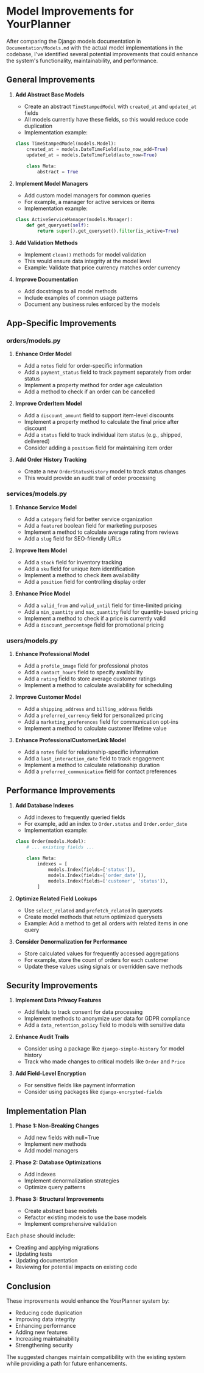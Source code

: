 # Model Improvements for YourPlanner

After comparing the Django models documentation in `Documentation/Models.md` with the actual model implementations in the codebase, I've identified several potential improvements that could enhance the system's functionality, maintainability, and performance.

## General Improvements

1. **Add Abstract Base Models**
   - Create an abstract `TimeStampedModel` with `created_at` and `updated_at` fields
   - All models currently have these fields, so this would reduce code duplication
   - Implementation example:
   ```python
   class TimeStampedModel(models.Model):
       created_at = models.DateTimeField(auto_now_add=True)
       updated_at = models.DateTimeField(auto_now=True)
       
       class Meta:
           abstract = True
   ```

2. **Implement Model Managers**
   - Add custom model managers for common queries
   - For example, a manager for active services or items
   - Implementation example:
   ```python
   class ActiveServiceManager(models.Manager):
       def get_queryset(self):
           return super().get_queryset().filter(is_active=True)
   ```

3. **Add Validation Methods**
   - Implement `clean()` methods for model validation
   - This would ensure data integrity at the model level
   - Example: Validate that price currency matches order currency

4. **Improve Documentation**
   - Add docstrings to all model methods
   - Include examples of common usage patterns
   - Document any business rules enforced by the models

## App-Specific Improvements

### orders/models.py

1. **Enhance Order Model**
   - Add a `notes` field for order-specific information
   - Add a `payment_status` field to track payment separately from order status
   - Implement a property method for order age calculation
   - Add a method to check if an order can be cancelled

2. **Improve OrderItem Model**
   - Add a `discount_amount` field to support item-level discounts
   - Implement a property method to calculate the final price after discount
   - Add a `status` field to track individual item status (e.g., shipped, delivered)
   - Consider adding a `position` field for maintaining item order

3. **Add Order History Tracking**
   - Create a new `OrderStatusHistory` model to track status changes
   - This would provide an audit trail of order processing

### services/models.py

1. **Enhance Service Model**
   - Add a `category` field for better service organization
   - Add a `featured` boolean field for marketing purposes
   - Implement a method to calculate average rating from reviews
   - Add a `slug` field for SEO-friendly URLs

2. **Improve Item Model**
   - Add a `stock` field for inventory tracking
   - Add a `sku` field for unique item identification
   - Implement a method to check item availability
   - Add a `position` field for controlling display order

3. **Enhance Price Model**
   - Add a `valid_from` and `valid_until` field for time-limited pricing
   - Add a `min_quantity` and `max_quantity` field for quantity-based pricing
   - Implement a method to check if a price is currently valid
   - Add a `discount_percentage` field for promotional pricing

### users/models.py

1. **Enhance Professional Model**
   - Add a `profile_image` field for professional photos
   - Add a `contact_hours` field to specify availability
   - Add a `rating` field to store average customer ratings
   - Implement a method to calculate availability for scheduling

2. **Improve Customer Model**
   - Add a `shipping_address` and `billing_address` fields
   - Add a `preferred_currency` field for personalized pricing
   - Add a `marketing_preferences` field for communication opt-ins
   - Implement a method to calculate customer lifetime value

3. **Enhance ProfessionalCustomerLink Model**
   - Add a `notes` field for relationship-specific information
   - Add a `last_interaction_date` field to track engagement
   - Implement a method to calculate relationship duration
   - Add a `preferred_communication` field for contact preferences

## Performance Improvements

1. **Add Database Indexes**
   - Add indexes to frequently queried fields
   - For example, add an index to `Order.status` and `Order.order_date`
   - Implementation example:
   ```python
   class Order(models.Model):
       # ... existing fields ...
       
       class Meta:
           indexes = [
               models.Index(fields=['status']),
               models.Index(fields=['order_date']),
               models.Index(fields=['customer', 'status']),
           ]
   ```

2. **Optimize Related Field Lookups**
   - Use `select_related` and `prefetch_related` in querysets
   - Create model methods that return optimized querysets
   - Example: Add a method to get all orders with related items in one query

3. **Consider Denormalization for Performance**
   - Store calculated values for frequently accessed aggregations
   - For example, store the count of orders for each customer
   - Update these values using signals or overridden save methods

## Security Improvements

1. **Implement Data Privacy Features**
   - Add fields to track consent for data processing
   - Implement methods to anonymize user data for GDPR compliance
   - Add a `data_retention_policy` field to models with sensitive data

2. **Enhance Audit Trails**
   - Consider using a package like `django-simple-history` for model history
   - Track who made changes to critical models like `Order` and `Price`

3. **Add Field-Level Encryption**
   - For sensitive fields like payment information
   - Consider using packages like `django-encrypted-fields`

## Implementation Plan

1. **Phase 1: Non-Breaking Changes**
   - Add new fields with null=True
   - Implement new methods
   - Add model managers

2. **Phase 2: Database Optimizations**
   - Add indexes
   - Implement denormalization strategies
   - Optimize query patterns

3. **Phase 3: Structural Improvements**
   - Create abstract base models
   - Refactor existing models to use the base models
   - Implement comprehensive validation

Each phase should include:
- Creating and applying migrations
- Updating tests
- Updating documentation
- Reviewing for potential impacts on existing code

## Conclusion

These improvements would enhance the YourPlanner system by:
- Reducing code duplication
- Improving data integrity
- Enhancing performance
- Adding new features
- Increasing maintainability
- Strengthening security

The suggested changes maintain compatibility with the existing system while providing a path for future enhancements.

